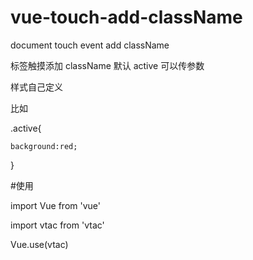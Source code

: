 # vue-touch-add-className

document touch event add className

标签触摸添加 className 默认 active 可以传参数

样式自己定义

比如

.active{

	background:red;

}



#使用

import Vue from 'vue'

import vtac from 'vtac'

Vue.use(vtac)